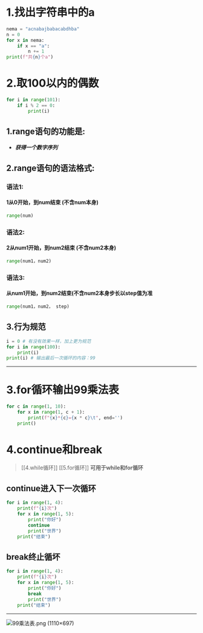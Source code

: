 # 1.找出字符串中的a
```python
nema = "acnabajbabacabdhba"  
n = 0  
for x in nema:  
    if x == "a":  
        n += 1  
print(f"共{n}个a")
```
# 2.取100以内的偶数
```python
for i in range(101):  
    if i % 2 == 0:  
        print(i)
```
## 1.range语句的功能是:
- ***获得一个数字序列***
## 2.range语句的语法格式:
### 语法1: 
#### 1从0开始，到num结束 (不含num本身)
```python
range(num)
```
### 语法2: 
#### 2从num1开始，到num2结束 (不含num2本身)
```python
range(num1，num2)
```
### 语法3: 
#### 从num1开始，到num2结束(不含num2本身步长以step值为准
```python
range(num1，num2， step)
```
## 3.行为规范
```python
i = 0 # 有没有效果一样，加上更为规范
for i in range(100):  
    print(i)  
print(i) # 输出最后一次循环的内容：99
```
---
# 3.for循环输出99乘法表
```python
for c in range(1, 10):  
    for x in range(1, c + 1):  
        print(f"{x}*{c}={x * c}\t", end='')  
    print()
```

# 4.continue和break

>	[[4.while循环]]
>	[[5.for循环]]
>**可用于while和for循环**
## continue进入下一次循环
```python
for i in range(1, 4):  
    print(f"{i}次")  
    for x in range(1, 5):  
        print("你好")  
        continue  
        print("世界")  
    print("结束")
```

## break终止循坏
```python
for i in range(1, 4):  
    print(f"{i}次")  
    for x in range(1, 5):  
        print("你好")  
        break  
        print("世界")  
    print("结束")
```
---
![99乘法表.png (1110×697) ](https://hew666.github.io/self-python/%E5%AD%A6%E4%B9%A0%E7%AC%94%E8%AE%B0/Excalidraw/picture/%E4%B8%AD%E6%96%AD%E5%92%8C%E7%BB%93%E6%9D%9F%E5%BE%AA%E7%8E%AF.png)
